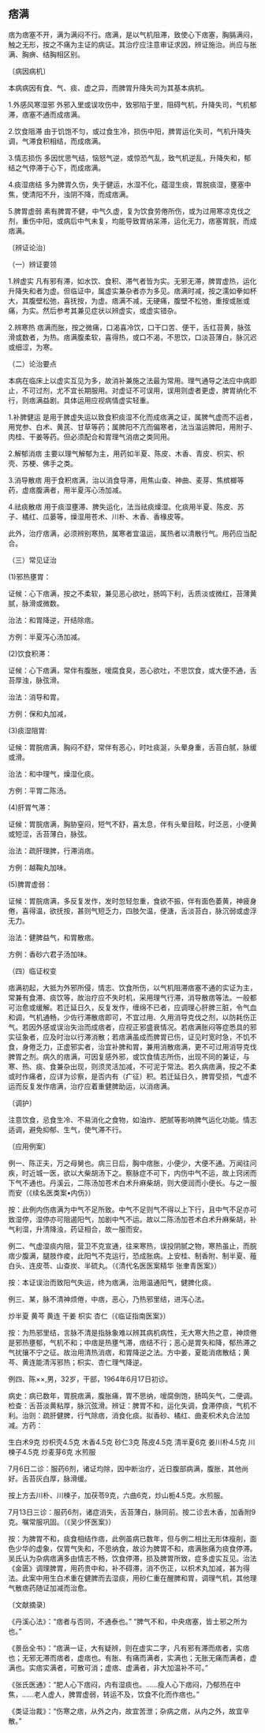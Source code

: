 ## 痞满

痞为痞塞不开，满为满闷不行。痞满，是以气机阻滞，致使心下痞塞，胸膈满闷，触之无形，按之不痛为主证的病证。其治疗应注意审证求因，辨证施治。尚应与胀满、胸痹、结胸相区别。

〔病因病机〕

本病病因有食、气、痰、虚之异，而脾胃升降失司为其基本病机。

1.外感风寒湿邪 外邪入里或误攻伤中，致邪陷于里，阻碍气机，升降失司，气机郁滞，痞塞不通而成痞满。

2.饮食阻滞 由于饥饱不匀，或过食生冷，损伤中阳，脾胃运化失司，气机升降失调，气滞食积相结，而成痞满。

3.情志损伤 多因忧思气结，恼怒气逆，或惊恐气乱，致气机逆乱，升降失和，郁结之气停滞于心下，而成痞满。

4.痰湿痞结 多为脾胃久伤，失于健运，水湿不化，蕴湿生痰，胃脘痰湿，壅塞中焦，使清阳不升，浊阴不降，而成痞满。

5.脾胃虚弱 素有脾胃不健，中气久虚，复为饮食劳倦所伤，或为过用寒凉克伐之剂，重伤中阳，或病后中气未复，均能导致胃纳呆滞，运化无力，痞塞胃脘，而成痞满。

〔辨证论治〕

（一）辨证要领

1.辨虚实 凡有邪有滞，如水饮、食积、滞气者皆为实。无邪无滞，脾胃虚热，运化升降失和者为虚。但临证中，属虚实兼杂者亦为多见。痞满时减，按之濡如拳如杯大，其腹壁松弛，喜抚按，为虚。痞满不减，无硬痛，腹壁不松弛，重按或胀或痛，为实。然后参考其兼见症状以辨虚实，或虚实错杂。

2.辨寒热 痞满而胀，按之微痛，口渴喜冷饮，口干口苦、便干，舌红苔黄，脉弦滑或数者，为热。痞满腹柔软，喜得热，或口不渴，不思饮，口淡苔薄白，脉沉迟或细涩，为寒。

（二）论治要点

本病在临床上以虚实互见为多，故消补兼施之法最为常用。理气通导之法应中病即止，不可过剂，尤不宜长期服用。对虚证不可误用，误用则虚者更虚，脾胃纳化不行，则痞满益剧。具体运用应视病情虚实轻重。

1.补脾健运 是用于脾虚失运以致食积痰湿不化而成痞满之证，属脾气虚而不运者，用党参、白术、黄芪、甘草等药；属脾阳不亢而偏寒者，法当温运脾阳，用附子、肉桂、干姜等药。但必须配合和胃理气消痞之类同用。

2.解郁消痞 主要以理气解郁为主，用药如半夏、陈皮、木香、青皮、枳实、枳壳、苏梗、佛手之类。

3.消导散痞 用于食积痞满，治以消食导滞，用焦山查、神曲、麦芽、焦槟榔等药，虚痞腹满者，用半夏泻心汤加减。

4.祛痰散痞 用于痰湿壅滞、脾失运化，法当祛痰燥湿。化痰用半夏、陈皮、苏子、橘红、瓜蒌等，燥湿用苍术、川朴、木香、香椽皮等。

此外，治疗痞满，必须辨别寒热，属寒者宜温运，属热者以清散行气。用药应当配合。

（三）常见证治

(1)邪热壅胃：

证候：心下痞满，按之不柔软，兼见恶心欲吐，肠鸣下利，舌质淡或微红，苔薄黄腻，脉滑或微数。

治法：和胃降逆，开结除痞。

方例：半夏泻心汤加减。

(2)饮食积滞：

证候：心下痞满，常伴有腹胀，嗳腐食臭，恶心欲吐，不思饮食，或大便不通，舌苔厚浊，脉弦滑。

治法：消导和胃。

方例：保和丸加减，

(3)痰湿阻胃:

证候：胃脘痞满，胸闷不舒，常伴有恶心，时吐痰涎，头晕身重，舌苔白腻，脉缓或滑。

治法：和中理气，燥湿化痰。

方例：平胃二陈汤。

(4)肝胃气滞：

证候：胃脘痞满，胸胁窒闷，短气不舒，喜太息，伴有头晕目眩，时泛恶，小便黄或短涩，舌苔薄白，脉弦。

治法：疏肝理脾，行滞消痞。

方例：越鞠丸加味。

(5)脾胃虚弱：

证候：胃脘痞满，多反复发作，发时忽轻忽重，食欲不振，伴有面色萎黄，神疲身倦，喜得温，欲抚按，甚则气短乏力，四肢欠温，便溏，舌淡苔白，脉沉弱或虚浮无力。

治法：健脾益气，和胃散痞。

方例：香砂六君子汤加味。

（四）临证权变

痞满初起，大抵为外邪所侵，情志、饮食所伤，以气机阻滞痞塞不通的实证为主，常兼有食滞、痰饮等，故治疗应不失时机，采用理气行滞，消导散痞等法。一般都可治愈或缓解。若迁延日久，反复发作，缠绵不已者，应调理心肝脾三脏，令气血和调，气机通畅，少佐行滞散痞即可，不宜过用、久用消导克伐之剂，以防耗伤正气。若因外感或误治失治而成痞者，应视正邪盛衰情况。若痞满胀闷等症悉具的邪实征象者，应及时治以行滞消散；若痞满虽成而脾胃已伤，证见时宽时急，不饥不食，身倦乏力，正虚邪实者，治宜补脾和胃，兼用消散痞满，更不可过用消导克伐脾胃之剂。病久的痞满，可因复感外邪，或饮食情志所伤，出现不同的兼证，与寒、热、痰、食兼杂出现，则须灵活加减，不可泥于常法。若久病痞满，按之不柔或时作痛者，应详为诊察，是否内有（疒征）积。若迁延日久，脾胃受损，气虚不运而反复发作痞满，治疗应着重健脾助运，以消痞满。

〔调护〕

注意饮食，忌食生冷、不易消化之食物，如油炸、肥腻等影响脾气运化功能。情志适调，避免抑郁、生气，使气滞不行。

〔应用例案〕

例一、陈正夫，万之母舅也。病三日后，胸中痞胀，小便少，大便不通。万闻往问疾，时近城一医，欲以大柴胡汤下之。察脉症不可下，内伤中气不运，故上窍闭而下气不通也。丹溪云，二陈汤加苍术白术升麻柴胡，则大便润而小便长。与之一服而安（《续名医类案•内伤》）

按：此例内伤痞满为中气不足所致。中气不足则气不得以上下行，且中气不足亦可致湿停，湿停亦可阻遏阳气，加剧中气不运。故以二陈汤加苍术白术升麻柴胡，补气利湿，升清降浊，药证相合，故一服而安。

例二、气虚湿痰内阻，营卫不克宣通，往来寒热，误投阴腻之物，寒热虽止，而脘痞少腹满，腿肢作痠，此阳气不克运行，恐成胀病。上安桂、制香附、制半夏、薤白头、连皮苓、山查炭、半硫丸。（《清代名医医案精华 张聿青医案》）

按：本证误治而致阳气失运，终为痞满，治用温通阳气，健脾化痰。

例三、某，脉不清神烦倦，中痞，恶心，乃热邪里结，进泻心法。

炒半夏 黄芩 黄连 干姜 枳实 杏仁（《临证指南医案》）

按：为热邪里结，言脉不清是指脉象难以辨其病机病性，无大寒大热之意，神烦倦是邪热壅郁，气机不和；中痞是热壅气滞，痞结不行；恶心是胃失和降，郁热滞之气扰攘不宁之征。故治用清热消痞，和胃降逆之法。方中姜，夏能消痞散结；黄芩、黄连能清泻邪热；枳实、杏仁理气降逆。

例四、陈××,男，32岁，干部，1964年6月17日初诊。

病史：病已数年，胃脘痞满，腹胀痛，胃不思纳，嗳腐倒饱，肠鸣矢气，二便调。检查：舌苔淡黄粘厚，脉沉弦滑。辨证：脾胃不和，运化失调，食滞停痰，气机不利。治则：疏肝健脾，行气除痞，消食化痰。拟香砂、橘红、曲麦枳术丸合法加减。方药：

生白术9克 炒枳壳4.5克 木香4.5克 砂仁3克 陈皮4.5克 清半夏6克 姜川朴4.5克 川楝子4.5克 炒麦芽6克 水煎服

7月6日二诊：服药6剂，诸证均除，因中断治疗，近日腹部病满，腹胀，其他尚好。舌苔灰白厚，脉滑缓。

按上方去川朴、川楝子，加茯苓9克，六曲6克，炒山栀4.5克。水煎服。

7月13日三诊：服药6剂，诸症消失，舌苔薄白，脉同前。按二诊去木香，加香附9克。嘱常服巩固。（《吴少怀医案》）

按：为脾胃不和，痰食相结作痞，此例虽病已数年，但与例二相比无形体瘦削，面色少华的虚象，仅胃气失和，不思纳食，故诊为脾胃不和，痞满胀痛为痰食停滞。吴氏认为杂病痞满多由情志不畅，饮食停滞，损及脾胃所致，症多虚实互见。治法《金匮》调理脾胃，用药贵中和，补不碍滞，消不伤正，以枳术丸加减，甚为得法。此案中用生白术重在健脾而去湿痰，用砂仁重在醒脾和胃，调理气机，其他理气散痞药随证加减而治愈。

〔文献摘录〕

《丹溪心法》：“痞者与否同，不通泰也。” “脾气不和，中央痞塞，皆土邪之所为也。”

《景岳全书》：“痞满一证，大有疑辨，则在虚实二字，凡有邪有滞而痞者，实痞也；无邪无滞而痞者，虚痞也。有胀、有痛而满者，实满也；无胀无痛而满者，虚满也。实痞实满者，可散可消；虚痞、虚满者，非大加温补不可。”

《张氏医通》：“肥人心下痞闷，内有湿痰也。……瘦人心下痞闷，乃郁热在中焦，……老人虚人，脾胃虚弱，转运不及，饮食不化而作痞也。”

《类证治裁》：“伤寒之痞，从外之内，故宜苦泄；杂病之痞，从内之外，故宜辛散。”
